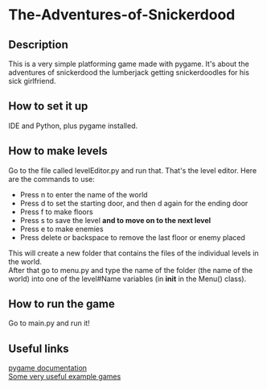 # The-Adventures-of-Snickerdood

## Description
This is a very simple platforming game made with pygame. It's about the adventures of snickerdood the lumberjack getting snickerdoodles for his sick girlfriend.

## How to set it up
IDE and Python, plus pygame installed.

## How to make levels
Go to the file called levelEditor.py and run that. That's the level editor. Here are the commands to use:  
* Press n to enter the name of the world
* Press d to set the starting door, and then d again for the ending door
* Press f to make floors
* Press s to save the level **and to move on to the next level**
* Press e to make enemies
* Press delete or backspace to remove the last floor or enemy placed    
    
This will create a new folder that contains the files of the individual levels in the world.  
After that go to menu.py and type the name of the folder (the name of the world) into one of the level#Name variables (in __init__ in the Menu() class).

## How to run the game
Go to main.py and run it!

## Useful links
[pygame documentation](https://www.pygame.org/docs/)  
[Some very useful example games](http://programarcadegames.com/index.php?chapter=example_code_platformer&lang=en)
